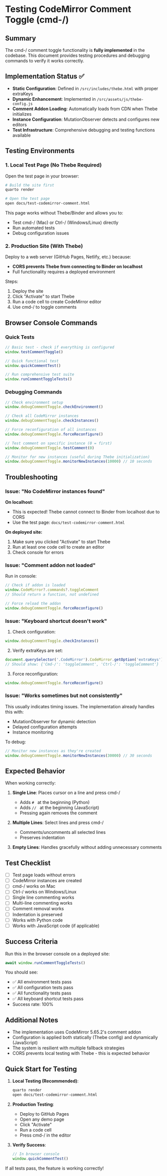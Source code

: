 # Testing CodeMirror Comment Toggle (cmd-/)

## Summary

The cmd-/ comment toggle functionality is **fully implemented** in the codebase. This document provides testing procedures and debugging commands to verify it works correctly.

## Implementation Status ✅

- **Static Configuration**: Defined in `/src/includes/thebe.html` with proper extraKeys
- **Dynamic Enhancement**: Implemented in `/src/assets/js/thebe-config.js`
- **Comment Addon Loading**: Automatically loads from CDN when Thebe initializes
- **Instance Configuration**: MutationObserver detects and configures new editors
- **Test Infrastructure**: Comprehensive debugging and testing functions available

## Testing Environments

### 1. Local Test Page (No Thebe Required)

Open the test page in your browser:
```bash
# Build the site first
quarto render

# Open the test page
open docs/test-codemirror-comment.html
```

This page works without Thebe/Binder and allows you to:
- Test cmd-/ (Mac) or Ctrl-/ (Windows/Linux) directly
- Run automated tests
- Debug configuration issues

### 2. Production Site (With Thebe)

Deploy to a web server (GitHub Pages, Netlify, etc.) because:
- **CORS prevents Thebe from connecting to Binder on localhost**
- Full functionality requires a deployed environment

Steps:
1. Deploy the site
2. Click "Activate" to start Thebe
3. Run a code cell to create CodeMirror editor
4. Use cmd-/ to toggle comments

## Browser Console Commands

### Quick Tests

```javascript
// Basic test - check if everything is configured
window.testCommentToggle()

// Quick functional test
window.quickCommentTest()

// Run comprehensive test suite
window.runCommentToggleTests()
```

### Debugging Commands

```javascript
// Check environment setup
window.debugCommentToggle.checkEnvironment()

// Check all CodeMirror instances
window.debugCommentToggle.checkInstances()

// Force reconfiguration of all instances
window.debugCommentToggle.forceReconfigure()

// Test comment on specific instance (0 = first)
window.debugCommentToggle.testComment(0)

// Monitor for new instances (useful during Thebe initialization)
window.debugCommentToggle.monitorNewInstances(10000) // 10 seconds
```

## Troubleshooting

### Issue: "No CodeMirror instances found"

**On localhost:**
- This is expected! Thebe cannot connect to Binder from localhost due to CORS
- Use the test page: `docs/test-codemirror-comment.html`

**On deployed site:**
1. Make sure you clicked "Activate" to start Thebe
2. Run at least one code cell to create an editor
3. Check console for errors

### Issue: "Comment addon not loaded"

Run in console:
```javascript
// Check if addon is loaded
window.CodeMirror?.commands?.toggleComment
// Should return a function, not undefined

// Force reload the addon
window.debugCommentToggle.forceReconfigure()
```

### Issue: "Keyboard shortcut doesn't work"

1. Check configuration:
```javascript
window.debugCommentToggle.checkInstances()
```

2. Verify extraKeys are set:
```javascript
document.querySelector('.CodeMirror').CodeMirror.getOption('extraKeys')
// Should show: {'Cmd-/': 'toggleComment', 'Ctrl-/': 'toggleComment'}
```

3. Force reconfiguration:
```javascript
window.debugCommentToggle.forceReconfigure()
```

### Issue: "Works sometimes but not consistently"

This usually indicates timing issues. The implementation already handles this with:
- MutationObserver for dynamic detection
- Delayed configuration attempts
- Instance monitoring

To debug:
```javascript
// Monitor new instances as they're created
window.debugCommentToggle.monitorNewInstances(30000) // 30 seconds
```

## Expected Behavior

When working correctly:

1. **Single Line**: Places cursor on a line and press cmd-/ 
   - Adds `# ` at the beginning (Python)
   - Adds `// ` at the beginning (JavaScript)
   - Pressing again removes the comment

2. **Multiple Lines**: Select lines and press cmd-/
   - Comments/uncomments all selected lines
   - Preserves indentation

3. **Empty Lines**: Handles gracefully without adding unnecessary comments

## Test Checklist

- [ ] Test page loads without errors
- [ ] CodeMirror instances are created
- [ ] cmd-/ works on Mac
- [ ] Ctrl-/ works on Windows/Linux
- [ ] Single line commenting works
- [ ] Multi-line commenting works
- [ ] Comment removal works
- [ ] Indentation is preserved
- [ ] Works with Python code
- [ ] Works with JavaScript code (if applicable)

## Success Criteria

Run this in the browser console on a deployed site:
```javascript
await window.runCommentToggleTests()
```

You should see:
- ✅ All environment tests pass
- ✅ All configuration tests pass
- ✅ All functionality tests pass
- ✅ All keyboard shortcut tests pass
- Success rate: 100%

## Additional Notes

- The implementation uses CodeMirror 5.65.2's comment addon
- Configuration is applied both statically (Thebe config) and dynamically (JavaScript)
- The system is resilient with multiple fallback strategies
- CORS prevents local testing with Thebe - this is expected behavior

## Quick Start for Testing

1. **Local Testing (Recommended)**:
   ```bash
   quarto render
   open docs/test-codemirror-comment.html
   ```

2. **Production Testing**:
   - Deploy to GitHub Pages
   - Open any demo page
   - Click "Activate"
   - Run a code cell
   - Press cmd-/ in the editor

3. **Verify Success**:
   ```javascript
   // In browser console
   window.quickCommentTest()
   ```

If all tests pass, the feature is working correctly!